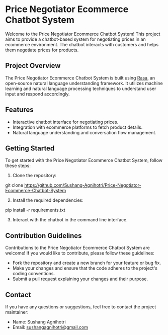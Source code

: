 # Price Negotiator Ecommerce Chatbot System

Welcome to the Price Negotiator Ecommerce Chatbot System! This project aims to provide a chatbot-based system for negotiating prices in an ecommerce environment. The chatbot interacts with customers and helps them negotiate prices for products.

## Project Overview

The Price Negotiator Ecommerce Chatbot System is built using [Rasa](https://rasa.com/), an open-source natural language understanding framework. It utilizes machine learning and natural language processing techniques to understand user input and respond accordingly.

## Features

- Interactive chatbot interface for negotiating prices.
- Integration with ecommerce platforms to fetch product details.
- Natural language understanding and conversation flow management.

## Getting Started

To get started with the Price Negotiator Ecommerce Chatbot System, follow these steps:

1. Clone the repository:

git clone https://github.com/Sushang-Agnihotri/Price-Negotiator-Ecommerce-Chatbot-System


2. Install the required dependencies:
   
pip install -r requirements.txt


3. Interact with the chatbot in the command line interface.

## Contribution Guidelines

Contributions to the Price Negotiator Ecommerce Chatbot System are welcome! If you would like to contribute, please follow these guidelines:

- Fork the repository and create a new branch for your feature or bug fix.
- Make your changes and ensure that the code adheres to the project's coding conventions.
- Submit a pull request explaining your changes and their purpose.

## Contact

If you have any questions or suggestions, feel free to contact the project maintainer:

- Name: Sushang Agnihotri
- Email: sushangagnihotri@gmail.com



